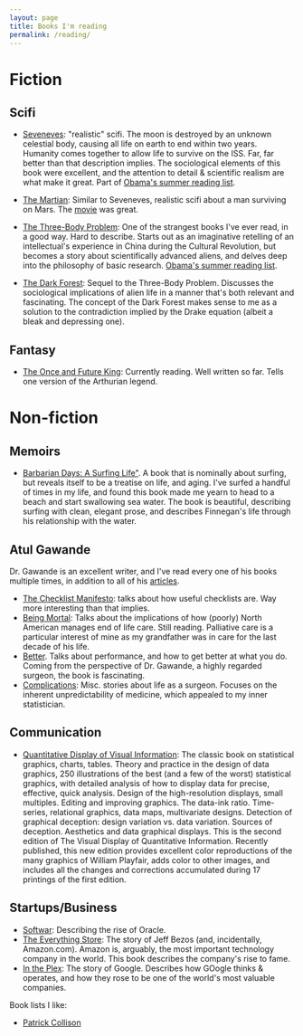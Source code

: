 ```yaml
---
layout: page
title: Books I'm reading
permalink: /reading/
---
```



# Fiction

## Scifi

- [Seveneves](https://en.wikipedia.org/wiki/Seveneves): "realistic" scifi.
The moon is destroyed by an unknown celestial body, causing all life on earth
to end within two years. Humanity comes together to allow life to survive
on the ISS. Far, far better than that description implies. The sociological
elements of this book were excellent, and the attention to detail & scientific
realism are what make it great. Part of [Obama's summer reading list](https://obamawhitehouse.archives.gov/blog/2016/08/12/presidents-summer-reading-list).

- [The Martian](https://en.wikipedia.org/wiki/The_Martian_(Weir_novel)): Similar
to Seveneves, realistic scifi about a man surviving on Mars. The
[movie](https://en.wikipedia.org/wiki/The_Martian_(film)) was great.

- [The Three-Body Problem](https://en.wikipedia.org/wiki/The_Three-Body_Problem):
One of the strangest books I've ever read, in a good way. Hard to describe.
Starts out as an imaginative retelling of an intellectual's experience in China
during the Cultural Revolution, but becomes a story about scientifically
advanced aliens, and delves deep into the philosophy of basic
research. [Obama's summer reading list](https://obamawhitehouse.archives.gov/blog/2016/08/12/presidents-summer-reading-list).

- [The Dark Forest](https://en.wikipedia.org/wiki/The_Dark_Forest): Sequel to
the Three-Body Problem. Discusses the sociological implications of alien life
in a manner that's both relevant and fascinating. The concept of the Dark Forest
makes sense to me as a solution to the contradiction implied by the Drake
equation (albeit a bleak and depressing one).

## Fantasy
- [The Once and Future King](https://en.wikipedia.org/wiki/The_Once_and_Future_King):
Currently reading. Well written so far. Tells one version of the Arthurian legend.


# Non-fiction
## Memoirs
- [Barbarian Days: A Surfing Life"](https://www.nytimes.com/2015/07/19/books/review/barbarian-days-a-surfing-life-by-william-finnegan.html).
A book that is nominally about surfing, but reveals itself to be a treatise on
life, and aging. I've surfed a handful of times in my life, and found this book
made me yearn to head to a beach and start swallowing sea water. The book is
beautiful, describing surfing with clean, elegant prose, and describes
Finnegan's life through his relationship with the water.

## Atul Gawande
Dr. Gawande is an excellent writer, and I've read every one of his books multiple times,
in addition to all of his [articles](http://atulgawande.com/articles/).

- [The Checklist Manifesto](http://atulgawande.com/book/the-checklist-manifesto/):
talks about how useful checklists are. Way more interesting than that implies.
- [Being Mortal](http://atulgawande.com/book/being-mortal/): Talks about the implications
of how (poorly) North American manages end of life care. Still reading. Palliative
care is a particular interest of mine as my grandfather was in care for the last
decade of his life.
- [Better](http://atulgawande.com/book/better/). Talks about performance, and
how to get better at what you do. Coming from the perspective of Dr. Gawande,
a highly regarded surgeon, the book is fascinating.
- [Complications](http://atulgawande.com/book/complications/): Misc. stories
about life as a surgeon. Focuses on the inherent unpredictability of medicine,
which appealed to my inner statistician.

## Communication

- [Quantitative Display of Visual Information](http://www.edwardtufte.com/tufte/books_vdqi): The classic book on statistical graphics, charts, tables. Theory and practice in the design of data graphics, 250 illustrations of the best (and a few of the worst) statistical graphics, with detailed analysis of how to display data for precise, effective, quick analysis. Design of the high-resolution displays, small multiples. Editing and improving graphics. The data-ink ratio. Time-series, relational graphics, data maps, multivariate designs. Detection of graphical deception: design variation vs. data variation. Sources of deception. Aesthetics and data graphical displays.
This is the second edition of The Visual Display of Quantitative Information. Recently published, this new edition provides excellent color reproductions of the many graphics of William Playfair, adds color to other images, and includes all the changes and corrections accumulated during 17 printings of the first edition.

## Startups/Business

- [Softwar](https://books.google.ca/books?id=vTP4sUJukzgC&pg=PA31&lpg=PA31&dq=softwar+oracle+larry+ellison+academic+meeting&source=bl&ots=m3uJ0hhUNY&sig=YCB98Ud5CR9z6EG75sT6KWMwuAs&hl=en&sa=X&ved=0ahUKEwiD96bwzeDQAhXJKWMKHb7JDt8Q6AEILDAC#v=onepage&q&f=false): Describing the rise of Oracle.
- [The Everything Store](https://www.amazon.ca/Everything-Store-Jeff-Bezos-Amazon-ebook/dp/B00BWQW73E): The story of Jeff Bezos (and, incidentally, Amazon.com).
  Amazon is, arguably, the most important technology company in the world. This
  book describes the company's rise to fame.
- [In the Plex](https://www.amazon.ca/Plex-Google-Thinks-Works-Shapes/dp/1455875724):
  The story of Google. Describes how GOogle thinks & operates, and how they
  rose to be one of the world's most valuable companies.

Book lists I like:

- [Patrick Collison](http://www.patrickcollison.com/bookshelf)
